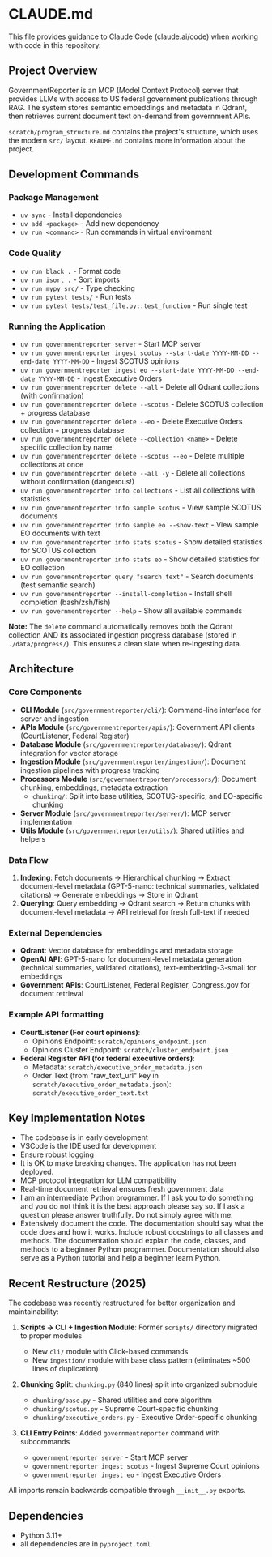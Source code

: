 # CLAUDE.md

This file provides guidance to Claude Code (claude.ai/code) when working with code in this repository.

## Project Overview

GovernmentReporter is an MCP (Model Context Protocol) server that provides LLMs with access to US federal government publications through RAG. The system stores semantic embeddings and metadata in Qdrant, then retrieves current document text on-demand from government APIs.

`scratch/program_structure.md` contains the project's structure, which uses the modern `src/` layout.
`README.md` contains more information about the project.


## Development Commands

### Package Management
- `uv sync` - Install dependencies
- `uv add <package>` - Add new dependency
- `uv run <command>` - Run commands in virtual environment

### Code Quality
- `uv run black .` - Format code
- `uv run isort .` - Sort imports
- `uv run mypy src/` - Type checking
- `uv run pytest tests/` - Run tests
- `uv run pytest tests/test_file.py::test_function` - Run single test

### Running the Application
- `uv run governmentreporter server` - Start MCP server
- `uv run governmentreporter ingest scotus --start-date YYYY-MM-DD --end-date YYYY-MM-DD` - Ingest SCOTUS opinions
- `uv run governmentreporter ingest eo --start-date YYYY-MM-DD --end-date YYYY-MM-DD` - Ingest Executive Orders
- `uv run governmentreporter delete --all` - Delete all Qdrant collections (with confirmation)
- `uv run governmentreporter delete --scotus` - Delete SCOTUS collection + progress database
- `uv run governmentreporter delete --eo` - Delete Executive Orders collection + progress database
- `uv run governmentreporter delete --collection <name>` - Delete specific collection by name
- `uv run governmentreporter delete --scotus --eo` - Delete multiple collections at once
- `uv run governmentreporter delete --all -y` - Delete all collections without confirmation (dangerous!)
- `uv run governmentreporter info collections` - List all collections with statistics
- `uv run governmentreporter info sample scotus` - View sample SCOTUS documents
- `uv run governmentreporter info sample eo --show-text` - View sample EO documents with text
- `uv run governmentreporter info stats scotus` - Show detailed statistics for SCOTUS collection
- `uv run governmentreporter info stats eo` - Show detailed statistics for EO collection
- `uv run governmentreporter query "search text"` - Search documents (test semantic search)
- `uv run governmentreporter --install-completion` - Install shell completion (bash/zsh/fish)
- `uv run governmentreporter --help` - Show all available commands

**Note:** The `delete` command automatically removes both the Qdrant collection AND its associated ingestion progress database (stored in `./data/progress/`). This ensures a clean slate when re-ingesting data.

## Architecture

### Core Components
- **CLI Module** (`src/governmentreporter/cli/`): Command-line interface for server and ingestion
- **APIs Module** (`src/governmentreporter/apis/`): Government API clients (CourtListener, Federal Register)
- **Database Module** (`src/governmentreporter/database/`): Qdrant integration for vector storage
- **Ingestion Module** (`src/governmentreporter/ingestion/`): Document ingestion pipelines with progress tracking
- **Processors Module** (`src/governmentreporter/processors/`): Document chunking, embeddings, metadata extraction
  - `chunking/`: Split into base utilities, SCOTUS-specific, and EO-specific chunking
- **Server Module** (`src/governmentreporter/server/`): MCP server implementation
- **Utils Module** (`src/governmentreporter/utils/`): Shared utilities and helpers

### Data Flow
1. **Indexing**: Fetch documents → Hierarchical chunking → Extract document-level metadata (GPT-5-nano: technical summaries, validated citations) → Generate embeddings → Store in Qdrant
2. **Querying**: Query embedding → Qdrant search → Return chunks with document-level metadata → API retrieval for fresh full-text if needed

### External Dependencies
- **Qdrant**: Vector database for embeddings and metadata storage
- **OpenAI API**: GPT-5-nano for document-level metadata generation (technical summaries, validated citations), text-embedding-3-small for embeddings
- **Government APIs**: CourtListener, Federal Register, Congress.gov for document retrieval

### Example API formatting
- **CourtListener (For court opinions)**:
  - Opinions Endpoint: `scratch/opinions_endpoint.json`
  - Opinions Cluster Endpoint: `scratch/cluster_endpoint.json`
- **Federal Register API (for federal executive orders)**:
  - Metadata: `scratch/executive_order_metadata.json`
  - Order Text (from "raw_text_url" key in `scratch/executive_order_metadata.json`): `scratch/executive_order_text.txt`

## Key Implementation Notes

- The codebase is in early development
- VSCode is the IDE used for development
- Ensure robust logging
- It is OK to make breaking changes. The application has not been deployed.
- MCP protocol integration for LLM compatibility
- Real-time document retrieval ensures fresh government data
- I am an intermediate Python programmer. If I ask you to do something and you do not think it is the best approach please say so. If I ask a question please answer truthfully. Do not simply agree with me.
- Extensively document the code. The documentation should say what the code does and how it works. Include robust docstrings to all classes and methods. The documentation should explain the code, classes, and methods to a beginner Python programmer. Documentation should also serve as a Python tutorial and help a beginner learn Python.

## Recent Restructure (2025)

The codebase was recently restructured for better organization and maintainability:

1. **Scripts → CLI + Ingestion Module**: Former `scripts/` directory migrated to proper modules
   - New `cli/` module with Click-based commands
   - New `ingestion/` module with base class pattern (eliminates ~500 lines of duplication)

2. **Chunking Split**: `chunking.py` (840 lines) split into organized submodule
   - `chunking/base.py` - Shared utilities and core algorithm
   - `chunking/scotus.py` - Supreme Court-specific chunking
   - `chunking/executive_orders.py` - Executive Order-specific chunking

3. **CLI Entry Points**: Added `governmentreporter` command with subcommands
   - `governmentreporter server` - Start MCP server
   - `governmentreporter ingest scotus` - Ingest Supreme Court opinions
   - `governmentreporter ingest eo` - Ingest Executive Orders

All imports remain backwards compatible through `__init__.py` exports.

## Dependencies

- Python 3.11+
- all dependencies are in `pyproject.toml`
